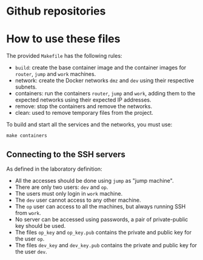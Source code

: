 # Github repositories


# How to use these files

The provided `Makefile` has the following rules:

- `build`: create the base container image and the container images for
    `router`, `jump` and `work` machines.
- network: create the Docker networks `dmz` and `dev` using their
    respective subnets.
- containers: run the containers `router`, `jump` and `work`, adding them
    to the expected networks using their expected IP addresses.
- remove: stop the containers and remove the networks.
- clean: used to remove temporary files from the project.

To build and start all the services and the networks, you must use:

```
make containers
```

## Connecting to the SSH servers

As defined in the laboratory definition:

- All the accesses should be done using `jump` as "jump machine".
- There are only two users: `dev` and `op`.
- The users must only login in `work` machine.
- The `dev` user cannot access to any other machine.
- The `op` user can access to all the machines, but always running SSH
    from `work`.
- No server can be accessed using passwords, a pair of private-public
    key should be used.
- The files `op_key` and `op_key.pub` contains the private and public key
    for the user `op`.
- The files `dev_key` and `dev_key.pub` contains the private and
    public key for the user `dev`.
